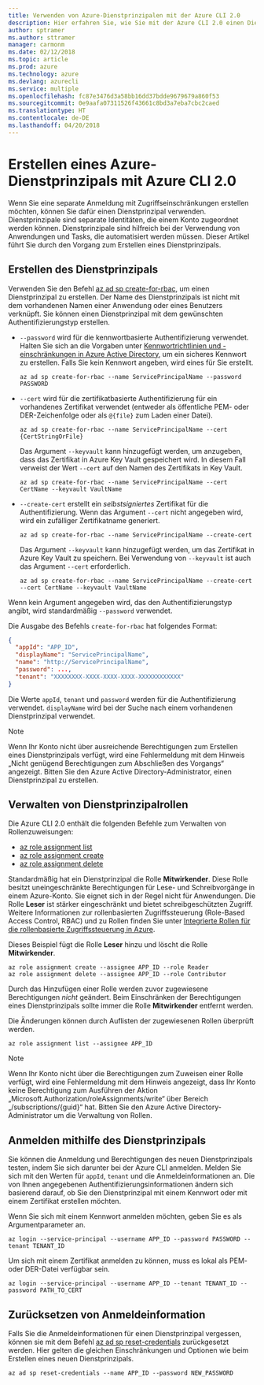 ```yaml
---
title: Verwenden von Azure-Dienstprinzipalen mit der Azure CLI 2.0
description: Hier erfahren Sie, wie Sie mit der Azure CLI 2.0 einen Dienstprinzipal erstellen und verwenden.
author: sptramer
ms.author: sttramer
manager: carmonm
ms.date: 02/12/2018
ms.topic: article
ms.prod: azure
ms.technology: azure
ms.devlang: azurecli
ms.service: multiple
ms.openlocfilehash: fc87e3476d3a58bb16dd37bdde9679679a860f53
ms.sourcegitcommit: 0e9aafa07311526f43661c8bd3a7eba7cbc2caed
ms.translationtype: HT
ms.contentlocale: de-DE
ms.lasthandoff: 04/20/2018
---
```

# <a name="create-an-azure-service-principal-with-azure-cli-20"></a>Erstellen eines Azure-Dienstprinzipals mit Azure CLI 2.0

Wenn Sie eine separate Anmeldung mit Zugriffseinschränkungen erstellen möchten, können Sie dafür einen Dienstprinzipal verwenden. Dienstprinzipale sind separate Identitäten, die einem Konto zugeordnet werden können. Dienstprinzipale sind hilfreich bei der Verwendung von Anwendungen und Tasks, die automatisiert werden müssen. Dieser Artikel führt Sie durch den Vorgang zum Erstellen eines Dienstprinzipals.

## <a name="create-the-service-principal"></a>Erstellen des Dienstprinzipals

Verwenden Sie den Befehl [az ad sp create-for-rbac](/cli/azure/ad/sp#az-ad-sp-create-for-rbac), um einen Dienstprinzipal zu erstellen. Der Name des Dienstprinzipals ist nicht mit dem vorhandenen Namen einer Anwendung oder eines Benutzers verknüpft. Sie können einen Dienstprinzipal mit dem gewünschten Authentifizierungstyp erstellen.

* `--password` wird für die kennwortbasierte Authentifizierung verwendet. Halten Sie sich an die Vorgaben unter [Kennwortrichtlinien und -einschränkungen in Azure Active Directory](/azure/active-directory/active-directory-passwords-policy), um ein sicheres Kennwort zu erstellen. Falls Sie kein Kennwort angeben, wird eines für Sie erstellt.

  ```azurecli
  az ad sp create-for-rbac --name ServicePrincipalName --password PASSWORD
  ```

* `--cert` wird für die zertifikatbasierte Authentifizierung für ein vorhandenes Zertifikat verwendet (entweder als öffentliche PEM- oder DER-Zeichenfolge oder als `@{file}` zum Laden einer Datei).

  ```azurecli
  az ad sp create-for-rbac --name ServicePrincipalName --cert {CertStringOrFile} 
  ```

  Das Argument `--keyvault` kann hinzugefügt werden, um anzugeben, dass das Zertifikat in Azure Key Vault gespeichert wird. In diesem Fall verweist der Wert `--cert` auf den Namen des Zertifikats in Key Vault.

  ```azurecli
  az ad sp create-for-rbac --name ServicePrincipalName --cert CertName --keyvault VaultName
  ```

* `--create-cert` erstellt ein _selbstsigniertes_ Zertifikat für die Authentifizierung. Wenn das Argument `--cert` nicht angegeben wird, wird ein zufälliger Zertifikatname generiert.

  ```azurecli
  az ad sp create-for-rbac --name ServicePrincipalName --create-cert
  ```

  Das Argument `--keyvault` kann hinzugefügt werden, um das Zertifikat in Azure Key Vault zu speichern. Bei Verwendung von `--keyvault` ist auch das Argument `--cert` erforderlich.

  ```azurecli
  az ad sp create-for-rbac --name ServicePrincipalName --create-cert --cert CertName --keyvault VaultName
  ```

Wenn kein Argument angegeben wird, das den Authentifizierungstyp angibt, wird standardmäßig `--password` verwendet.

Die Ausgabe des Befehls `create-for-rbac` hat folgendes Format:

```json
{
  "appId": "APP_ID",
  "displayName": "ServicePrincipalName",
  "name": "http://ServicePrincipalName",
  "password": ...,
  "tenant": "XXXXXXXX-XXXX-XXXX-XXXX-XXXXXXXXXXXX"
}
```

Die Werte `appId`, `tenant` und `password` werden für die Authentifizierung verwendet. `displayName` wird bei der Suche nach einem vorhandenen Dienstprinzipal verwendet.

> [!NOTE]
> Wenn Ihr Konto nicht über ausreichende Berechtigungen zum Erstellen eines Dienstprinzipals verfügt, wird eine Fehlermeldung mit dem Hinweis „Nicht genügend Berechtigungen zum Abschließen des Vorgangs“ angezeigt. Bitten Sie den Azure Active Directory-Administrator, einen Dienstprinzipal zu erstellen.

## <a name="manage-service-principal-roles"></a>Verwalten von Dienstprinzipalrollen 

Die Azure CLI 2.0 enthält die folgenden Befehle zum Verwalten von Rollenzuweisungen:

* [az role assignment list](/cli/azure/role/assignment#az-role-assignment-list)
* [az role assignment create](/cli/azure/role/assignment#az-role-assignment-create)
* [az role assignment delete](/cli/azure/role/assignment#az-role-assignment-delete)

Standardmäßig hat ein Dienstprinzipal die Rolle **Mitwirkender**. Diese Rolle besitzt uneingeschränkte Berechtigungen für Lese- und Schreibvorgänge in einem Azure-Konto. Sie eignet sich in der Regel nicht für Anwendungen. Die Rolle **Leser** ist stärker eingeschränkt und bietet schreibgeschützten Zugriff.  Weitere Informationen zur rollenbasierten Zugriffssteuerung (Role-Based Access Control, RBAC) und zu Rollen finden Sie unter [Integrierte Rollen für die rollenbasierte Zugriffssteuerung in Azure](/azure/active-directory/role-based-access-built-in-roles).

Dieses Beispiel fügt die Rolle **Leser** hinzu und löscht die Rolle **Mitwirkender**.

```azurecli
az role assignment create --assignee APP_ID --role Reader
az role assignment delete --assignee APP_ID --role Contributor
```

Durch das Hinzufügen einer Rolle werden zuvor zugewiesene Berechtigungen _nicht_ geändert. Beim Einschränken der Berechtigungen eines Dienstprinzipals sollte immer die Rolle __Mitwirkender__ entfernt werden.

Die Änderungen können durch Auflisten der zugewiesenen Rollen überprüft werden.

```azurecli
az role assignment list --assignee APP_ID
```

> [!NOTE] 
> Wenn Ihr Konto nicht über die Berechtigungen zum Zuweisen einer Rolle verfügt, wird eine Fehlermeldung mit dem Hinweis angezeigt, dass Ihr Konto keine Berechtigung zum Ausführen der Aktion „Microsoft.Authorization/roleAssignments/write“ über Bereich „/subscriptions/{guid}“ hat. Bitten Sie den Azure Active Directory-Administrator um die Verwaltung von Rollen.

## <a name="log-in-using-the-service-principal"></a>Anmelden mithilfe des Dienstprinzipals

Sie können die Anmeldung und Berechtigungen des neuen Dienstprinzipals testen, indem Sie sich darunter bei der Azure CLI anmelden. Melden Sie sich mit den Werten für `appId`, `tenant` und die Anmeldeinformationen an. Die von Ihnen angegebenen Authentifizierungsinformationen ändern sich basierend darauf, ob Sie den Dienstprinzipal mit einem Kennwort oder mit einem Zertifikat erstellen möchten.

Wenn Sie sich mit einem Kennwort anmelden möchten, geben Sie es als Argumentparameter an.

```azurecli
az login --service-principal --username APP_ID --password PASSWORD --tenant TENANT_ID
```

Um sich mit einem Zertifikat anmelden zu können, muss es lokal als PEM- oder DER-Datei verfügbar sein.

```azurecli
az login --service-principal --username APP_ID --tenant TENANT_ID --password PATH_TO_CERT
```
## <a name="reset-credentials"></a>Zurücksetzen von Anmeldeinformation

Falls Sie die Anmeldeinformationen für einen Dienstprinzipal vergessen, können sie mit dem Befehl [az ad sp reset-credentials](https://docs.microsoft.com/en-us/cli/azure/ad/sp#az-ad-sp-reset-credentials) zurückgesetzt werden. Hier gelten die gleichen Einschränkungen und Optionen wie beim Erstellen eines neuen Dienstprinzipals.

```azurecli
az ad sp reset-credentials --name APP_ID --password NEW_PASSWORD
```
